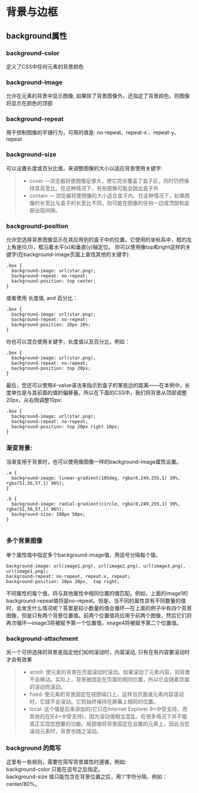 # 背景与边框

## background属性

### background-color
定义了CSS中任何元素的背景颜色  

### background-image
允许在元素的背景中显示图像, 如果除了背景图像外，还指定了背景颜色，则图像将显示在颜色的顶部   

### background-repeat
用于控制图像的平铺行为，可用的值是: no-repeat、repeat-x 、repeat-y、repeat  

### background-size
可以设置长度或百分比值，来调整图像的大小以适应背景使用关键字:
>* cover —浏览器将使图像足够大，使它完全覆盖了盒子区，同时仍然保持其高宽比。在这种情况下，有些图像可能会跳出盒子外
>* contain — 浏览器将使图像的大小适合盒子内。在这种情况下，如果图像的长宽比与盒子的长宽比不同，则可能在图像的任何一边或顶部和底部出现间隙。

### background-position
允许您选择背景图像显示在其应用到的盒子中的位置。它使用的坐标系中，框的左上角是(0,0)，框沿着水平(x)和垂直(y)轴定位。
你可以使用像top和right这样的关键字(在background-image页面上查找其他的关键字):
```
.box {
  background-image: url(star.png);
  background-repeat: no-repeat;
  background-position: top center;
} 
```

或者使用 长度值, and 百分比：
```
.box {
  background-image: url(star.png);
  background-repeat: no-repeat;
  background-position: 20px 10%;
} 
```

你也可以混合使用关键字，长度值以及百分比，例如：
```
.box {
  background-image: url(star.png);
  background-repeat: no-repeat;
  background-position: top 20px;
}
```

最后，您还可以使用4-value语法来指示到盒子的某些边的距离——在本例中，长度单位是与其前面的值的偏移量。所以在下面的CSS中，我们将背景从顶部调整20px，从右侧调整10px:
```
.box {
  background-image: url(star.png);
  background-repeat: no-repeat;
  background-position: top 20px right 10px;
} 
```

### 渐变背景:
当渐变用于背景时，也可以使用像图像一样的background-image属性设置。
```
.a {
  background-image: linear-gradient(105deg, rgba(0,249,255,1) 39%, rgba(51,56,57,1) 96%);
}

.b {
  background-image: radial-gradient(circle, rgba(0,249,255,1) 39%, rgba(51,56,57,1) 96%);
  background-size: 100px 50px;
}
    
```

### 多个背景图像
单个属性值中指定多个background-image值，用逗号分隔每个值。
```
background-image: url(image1.png), url(image2.png), url(image3.png), url(image1.png);
background-repeat: no-repeat, repeat-x, repeat;
background-position: 10px 20px,  top right;
```
不同属性的每个值，将与其他属性中相同位置的值匹配。例如，上面的image1的background-repeat值将是no-repeat。但是，当不同的属性具有不同数量的值时，会发生什么情况呢？答案是较小数量的值会循环—在上面的例子中有四个背景图像，但是只有两个背景位置值。前两个位置值将应用于前两个图像，然后它们将再次循环—image3将被赋予第一个位置值，image4将被赋予第二个位置值。

### background-attachment
另一个可供选择的背景是指定他们如何滚动时，内容滚动, 只有在有内容要滚动时才会有效果
>* scroll: 使元素的背景在页面滚动时滚动。如果滚动了元素内容，则背景不会移动。实际上，背景被固定在页面的相同位置，所以它会随着页面的滚动而滚动。
>* fixed: 使元素的背景固定在视图端口上，这样当页面或元素内容滚动时，它就不会滚动。它将始终保持在屏幕上相同的位置。
>* local: 这个值是后来添加的(它只在Internet Explorer 9+中受支持，而其他的在IE4+中受支持)，因为滚动值相当混乱，在很多情况下并不能真正实现您想要的功能。局部值将背景固定在设置的元素上，因此当您滚动元素时，背景也随之滚动。


### background 的简写
这里有一些规则，需要在简写背景属性时遵循，例如:  
background-color 只能在逗号之后指定。  
background-size 值只能包含在背景位置之后，用'/'字符分隔，例如：center/80%。


